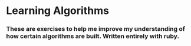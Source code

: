 # Learning Algorithms

### These are exercises to help me improve my understanding of how certain algorithms are built. Written entirely with ruby.
